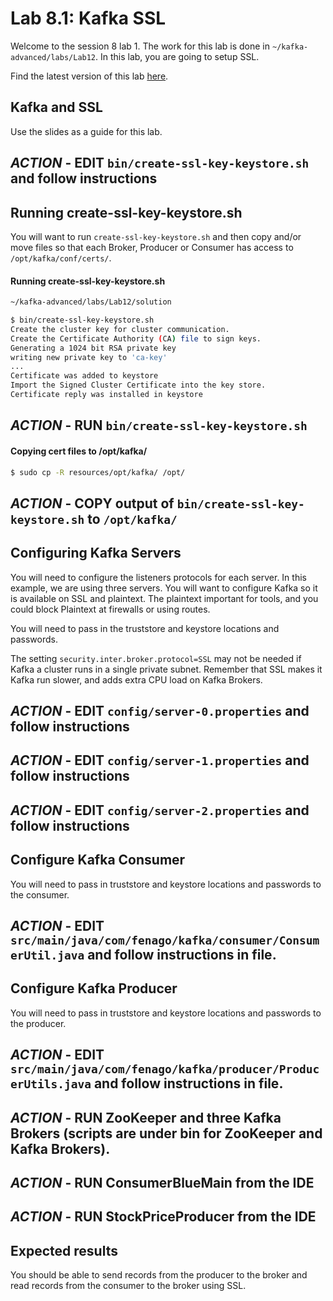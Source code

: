 # Lab 8.1: Kafka SSL

Welcome to the session 8 lab 1. The work for this lab is done in `~/kafka-advanced/labs/Lab12`.
In this lab, you are going to setup SSL.



Find the latest version of this lab [here]().

## Kafka and SSL

Use the slides as a guide for this lab.

## ***ACTION*** - EDIT `bin/create-ssl-key-keystore.sh` and follow instructions

## Running create-ssl-key-keystore.sh

You will want to run `create-ssl-key-keystore.sh` and then
copy and/or move files so that each Broker, Producer or Consumer has access
to `/opt/kafka/conf/certs/`.

#### Running create-ssl-key-keystore.sh
```sh
~/kafka-advanced/labs/Lab12/solution

$ bin/create-ssl-key-keystore.sh
Create the cluster key for cluster communication.
Create the Certificate Authority (CA) file to sign keys.
Generating a 1024 bit RSA private key
writing new private key to 'ca-key'
...
Certificate was added to keystore
Import the Signed Cluster Certificate into the key store.
Certificate reply was installed in keystore
```

## ***ACTION*** - RUN `bin/create-ssl-key-keystore.sh`

#### Copying cert files to /opt/kafka/

```sh
$ sudo cp -R resources/opt/kafka/ /opt/
```

## ***ACTION*** - COPY output of `bin/create-ssl-key-keystore.sh` to `/opt/kafka/`

## Configuring Kafka Servers
You will need to configure the listeners protocols for each server. In this example, we
are using three servers. You will want to configure Kafka so it is available on SSL and plaintext.
The plaintext important for tools, and you could block Plaintext at firewalls or using routes.

You will need to pass in the truststore and keystore locations and passwords.

The setting `security.inter.broker.protocol=SSL` may not be needed if Kafka a cluster runs in
a single private subnet. Remember that SSL makes it Kafka run slower, and adds extra CPU load
on Kafka Brokers.

## ***ACTION*** - EDIT `config/server-0.properties` and follow instructions
## ***ACTION*** - EDIT `config/server-1.properties` and follow instructions
## ***ACTION*** - EDIT `config/server-2.properties` and follow instructions

## Configure Kafka Consumer

You will need to pass in truststore and keystore locations and passwords to the consumer.

## ***ACTION*** - EDIT `src/main/java/com/fenago/kafka/consumer/ConsumerUtil.java` and follow instructions in file.


## Configure Kafka Producer

You will need to pass in truststore and keystore locations and passwords to the producer.

## ***ACTION*** - EDIT `src/main/java/com/fenago/kafka/producer/ProducerUtils.java` and follow instructions in file.
## ***ACTION*** - RUN ZooKeeper and three Kafka Brokers (scripts are under bin for ZooKeeper and Kafka Brokers).
## ***ACTION*** - RUN ConsumerBlueMain from the IDE
## ***ACTION*** - RUN StockPriceProducer from the IDE

## Expected results
You should be able to send records from the producer to the broker
and read records from the consumer to the broker using SSL.
